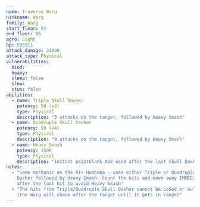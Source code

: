 ```yaml
---
name: Traverse Warg
nickname: Warg
family: Warg
start_floor: 93
end_floor: 96
agro: Sight
hp: 596911
attack_damage: 21000
attack_type: Physical
vulnerabilities:
  bind: 
  heavy: 
  sleep: false
  slow: 
  stun: false
abilities:
  - name: Triple Skull Dasher
    potency: 50 (x3)
    type: Physical
    description: "3 attacks on the target, followed by Heavy Smash"
  - name: Quadruple Skull Dasher
    potency: 50 (x4)
    type: Physical
    description: "4 attacks on the target, followed by Heavy Smash"
  - name: Heavy Smash
    potency: 3500
    type: Physical
    description: "instant pointblank AoE used after the last Skull Dasher hit"
notes:
  - "Same mechanic as the 81+ Humbaba - uses either Triple or Quadruple Skull
    Dasher followed by Heavy Smash. Count the hits and move away IMMEDIATELY
    after the last hit to avoid Heavy Smash"
  - "The hits from Triple/Quadruple Skull Dasher cannot be LoSed or outranged
    (the Warg will chase after the target until it gets in range)"
---
```

